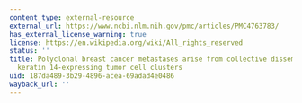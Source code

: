 ```yaml
---
content_type: external-resource
external_url: https://www.ncbi.nlm.nih.gov/pmc/articles/PMC4763783/
has_external_license_warning: true
license: https://en.wikipedia.org/wiki/All_rights_reserved
status: ''
title: Polyclonal breast cancer metastases arise from collective dissemination of
  keratin 14-expressing tumor cell clusters
uid: 187da489-3b29-4896-acea-69adad4e0486
wayback_url: ''
---
```

